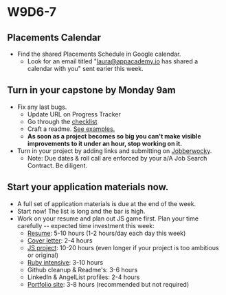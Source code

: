 # W9D6-7

## Placements Calendar
* Find the shared Placements Schedule in Google calendar. 
  * Look for an email titled "laura@appacademy.io has shared a calendar with you" sent earier this week.  

## Turn in your capstone by Monday 9am
* Fix any last bugs. 
  * Update URL on Progress Tracker 
  * Go through the [checklist][capstone-checklist]
  * Craft a readme.  [See examples.][readme]
  * **As soon as a project becomes so big you can't make visible improvements to it under an hour, stop working on it.**
* Turn in your project by adding  links and submitting on [Jobberwocky][Jobberwocky].  
  * Note: Due dates & roll call are enforced by your a/A Job Search Contract. Be diligent.  

## Start your application materials now.
* A full set of application materials is due at the end of the week.   
* Start now!  The list is long and the bar is high.   
* Work on your resume and plan out JS game first.  Plan your time carefully -- expected time investment this week: 
  * [Resume][resume]: 5-10 hours (1-2 hours/day each day this week)
  * [Cover letter][cover-letter]: 2-4 hours
  * [JS project][browser-game]: 10-20 hours (even longer if your project is too ambitious or original)
  * [Ruby intensive][code-intensive]: 3-10 hours
  * Github cleanup & Readme's: 3-6 hours
  * LinkedIn & AngelList profiles: 2-4 hours
  * [Portfolio site][portfolio]: 3-8 hours (recommended but not required)


[resume]: ../self-presentation/resume.md
[cover-letter]: ../self-presentation/cover_letter.md
[portfolio]: ../self-presentation/portfolio.md
[code-intensive]: ../self-presentation/code_intensive.md
[browser-game]: ../self-presentation/browser_game.md
[readme]: ../self-presentation/example_readmes.md
[Jobberwocky]: http://progress.appacademy.io/jobberwocky

[capstone-checklist]: https://github.com/appacademy/capstone-project-curriculum/blob/master/readings/capstone-checklist.md
[linkedin]: ../self-presentation/linkedin.md
[github]: ../self-presentation/github.md
